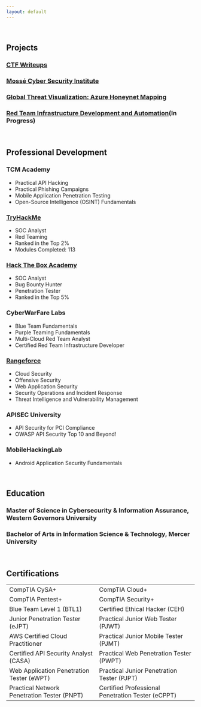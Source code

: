 ```yaml
---
layout: default 
---
```


<br />

## Projects
### [CTF Writeups](./writeups/index.md)
### [Mossé Cyber Security Institute](./mcsi/index.md)
### [Global Threat Visualization: Azure Honeynet Mapping](./az-honeynet/index.md)
### [Red Team Infrastructure Development and Automation](./redteaminfra/index.md)(In Progress)

<br />

## Professional Development

### TCM Academy
- Practical API Hacking
- Practical Phishing Campaigns
- Mobile Application Penetration Testing
- Open-Source Intelligence (OSINT) Fundamentals


### [TryHackMe](https://tryhackme.com/p/Wcmoawq)
- SOC Analyst
- Red Teaming
- Ranked in the Top 2%
- Modules Completed: 113

### [Hack The Box Academy](./profdev/HTBAcademy.pdf)
- SOC Analyst
- Bug Bounty Hunter
- Penetration Tester
- Ranked in the Top 5%


### CyberWarFare Labs
- Blue Team Fundamentals
- Purple Teaming Fundamentals
- Multi-Cloud Red Team Analyst
- Certified Red Team Infrastructure Developer

  
### [Rangeforce](./profdev/Rangeforce.pdf)
- Cloud Security
- Offensive Security
- Web Application Security
- Security Operations and Incident Response
- Threat Intelligence and Vulnerability Management


### APISEC University
- API Security for PCI Compliance
- OWASP API Security Top 10 and Beyond!


### MobileHackingLab
- Android Application Security Fundamentals

<br />

## Education
### Master of Science in Cybersecurity & Information Assurance, Western Governors University

### Bachelor of Arts in Information Science & Technology, Mercer University

<br />

## Certifications
  
|                      |                          |
|--------------------------------------------------|------------------------------------------------|
| CompTIA CySA+                                    | CompTIA Cloud+                                 |
| CompTIA Pentest+                                 | CompTIA Security+                              |
| Blue Team Level 1 (BTL1)                         | Certified Ethical Hacker (CEH)                 |
| Junior Penetration Tester (eJPT)                 | Practical Junior Web Tester (PJWT)             |
| AWS Certified Cloud Practitioner                 | Practical Junior Mobile Tester (PJMT)          |
| Certified API Security Analyst (CASA)            | Practical Web Penetration Tester (PWPT)        |
| Web Application Penetration Tester (eWPT)        | Practical Junior Penetration Tester (PJPT)     |
| Practical Network Penetration Tester (PNPT)      | Certified Professional Penetration Tester (eCPPT) |

